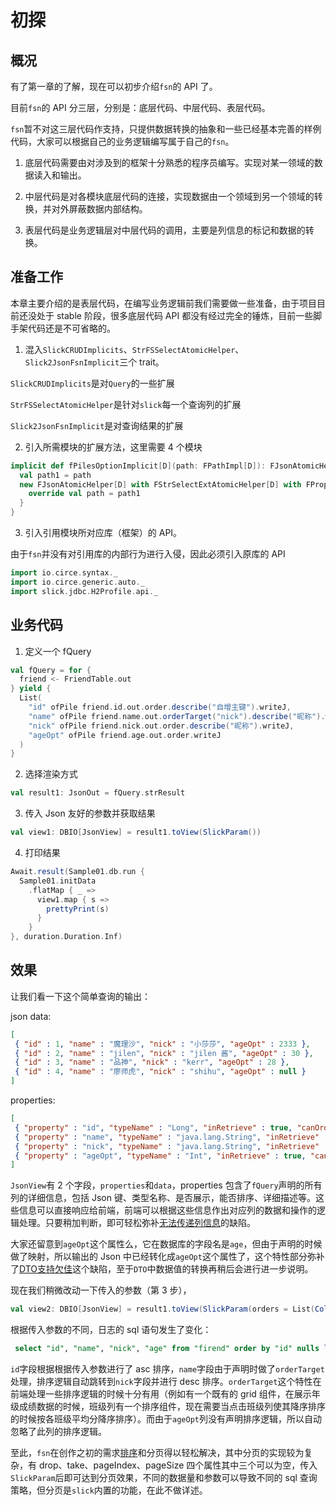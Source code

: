 # 初探

## 概况

有了第一章的了解，现在可以初步介绍`fsn`的 API 了。

目前`fsn`的 API 分三层，分别是：底层代码、中层代码、表层代码。

`fsn`暂不对这三层代码作支持，只提供数据转换的抽象和一些已经基本完善的样例代码，大家可以根据自己的业务逻辑编写属于自己的`fsn`。

1. 底层代码需要由对涉及到的框架十分熟悉的程序员编写。实现对某一领域的数据读入和输出。

1. 中层代码是对各模块底层代码的连接，实现数据由一个领域到另一个领域的转换，并对外屏蔽数据内部结构。

1. 表层代码是业务逻辑层对中层代码的调用，主要是列信息的标记和数据的转换。

## 准备工作

本章主要介绍的是表层代码，在编写业务逻辑前我们需要做一些准备，由于项目目前还没处于 stable 阶段，很多底层代码 API 都没有经过完全的锤炼，目前一些脚手架代码还是不可省略的。

1. 混入`SlickCRUDImplicits`、`StrFSSelectAtomicHelper`、`Slick2JsonFsnImplicit`三个 trait。

`SlickCRUDImplicits`是对`Query`的一些扩展

`StrFSSelectAtomicHelper`是针对`slick`每一个查询列的扩展

`Slick2JsonFsnImplicit`是对查询结果的扩展

2. 引入所需模块的扩展方法，这里需要 4 个模块

```scala
implicit def fPilesOptionImplicit[D](path: FPathImpl[D]): FJsonAtomicHelper[D] with FStrSelectExtAtomicHelper[D] with FPropertyAtomicHelper[D] with FDefaultAtomicHelper[D] = {
  val path1 = path
  new FJsonAtomicHelper[D] with FStrSelectExtAtomicHelper[D] with FPropertyAtomicHelper[D] with FDefaultAtomicHelper[D] {
    override val path = path1
  }
}
```

3. 引入引用模块所对应库（框架）的 API。

由于`fsn`并没有对引用库的内部行为进行入侵，因此必须引入原库的 API

```scala
import io.circe.syntax._
import io.circe.generic.auto._
import slick.jdbc.H2Profile.api._
```

## 业务代码

1. 定义一个 fQuery

```scala
val fQuery = for {
  friend <- FriendTable.out
} yield {
  List(
    "id" ofPile friend.id.out.order.describe("自增主键").writeJ,
    "name" ofPile friend.name.out.orderTarget("nick").describe("昵称").writeJ,
    "nick" ofPile friend.nick.out.order.describe("昵称").writeJ,
    "ageOpt" ofPile friend.age.out.order.writeJ
  )
}
```

2. 选择渲染方式

```scala
val result1: JsonOut = fQuery.strResult
```

3. 传入 Json 友好的参数并获取结果

```scala
val view1: DBIO[JsonView] = result1.toView(SlickParam())
```

4. 打印结果

```scala
Await.result(Sample01.db.run {
  Sample01.initData
    .flatMap { _ =>
      view1.map { s =>
        prettyPrint(s)
      }
    }
}, duration.Duration.Inf)
```

## 效果

让我们看一下这个简单查询的输出：

json data:

```json
[
 { "id" : 1, "name" : "魔理沙", "nick" : "小莎莎", "ageOpt" : 2333 },
 { "id" : 2, "name" : "jilen", "nick" : "jilen 酱", "ageOpt" : 30 },
 { "id" : 3, "name" : "品神", "nick" : "kerr", "ageOpt" : 28 },
 { "id" : 4, "name" : "廖师虎", "nick" : "shihu", "ageOpt" : null }
]
```

properties:
```json
[
 { "property" : "id", "typeName" : "Long", "inRetrieve" : true, "canOrder" : true, "isDefaultDesc" : true, "describe" : "自增主键" },
 { "property" : "name", "typeName" : "java.lang.String", "inRetrieve" : true, "canOrder" : false, "isDefaultDesc" : true, "describe" : "昵称" },
 { "property" : "nick", "typeName" : "java.lang.String", "inRetrieve" : true, "canOrder" : true, "isDefaultDesc" : true, "describe" : "昵称" },
 { "property" : "ageOpt", "typeName" : "Int", "inRetrieve" : true, "canOrder" : true, "isDefaultDesc" : true, "describe" : null }
]
```

`JsonView`有 2 个字段，`properties`和`data`，properties 包含了`fQuery`声明的所有列的详细信息，包括 Json 键、类型名称、是否展示，能否排序、详细描述等。这些信息可以直接响应给前端，前端可以根据这些信息作出对应列的数据和操作的逻辑处理。只要稍加判断，即可轻松弥补[无法传递列信息](doc-01.md#3-无法传递列信息)的缺陷。

大家还留意到`ageOpt`这个属性么，它在数据库的字段名是`age`，但由于声明的时候做了映射，所以输出的 Json 中已经转化成`ageOpt`这个属性了，这个特性部分弥补了[DTO支持欠佳](doc-01.md#4-dto-支持欠佳)这个缺陷，至于`DTO`中数据值的转换再稍后会进行进一步说明。

现在我们稍微改动一下传入的参数（第 3 步），

```scala
val view2: DBIO[JsonView] = result1.toView(SlickParam(orders = List(ColumnOrder("name", true), ColumnOrder("id", false), ColumnOrder("ageOpt", false))))

```

根据传入参数的不同，日志的 sql 语句发生了变化：

```sql
 select "id", "name", "nick", "age" from "firend" order by "id" nulls last, "nick" desc nulls last
```

`id`字段根据根据传入参数进行了 asc 排序，`name`字段由于声明时做了`orderTarget`处理，排序逻辑自动跳转到`nick`字段并进行 desc 排序。`orderTarget`这个特性在前端处理一些排序逻辑的时候十分有用（例如有一个既有的 grid 组件，在展示年级成绩数据的时候，班级列有一个排序组件，现在需要当点击班级列使其降序排序的时候按各班级平均分降序排序）。而由于`ageOpt`列没有声明排序逻辑，所以自动忽略了此列的排序逻辑。

至此，`fsn`在创作之初的需求[排序](doc-01.md#1-烦人的-sortby)和分页得以轻松解决，其中分页的实现较为复杂，有 drop、take、pageIndex、pageSize 四个属性其中三个可以为空，传入`SlickParam`后即可达到分页效果，不同的数据量和参数可以导致不同的 sql 查询策略，但分页是`slick`内置的功能，在此不做详述。
